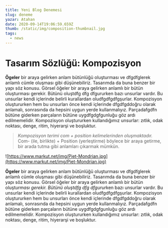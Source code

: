 ```yaml
---
title: Yeni Blog Denemesi
slug: deneme
yazar: Atahan
date: 2020-09-14T19:06:59.659Z
thumb: /static/img/composition-thumbnail.jpg
tags:
  - news
---
```

# Tasarım Sözlüğü: Kompozisyon

**Ögeler** bir araya gelirken anlam bütünlüğü oluşturması ve dfgdfglerek anlamlı cümle oluşması gibi düşünebiliriz. Tasarımda da buna benzer bir yapı söz konusu. Görsel öğeler bir araya gelirken anlamlı bir bütün oluşturması gerekir. Bütünü oluştdfg dfg dfgururken bazı unsurlar vardır. Bu unsurlar kendi içlerinde belirli kurallardan oludfgdfgdfgşurlar. Kompozisyon oluştururken hem bu unsurları önce kendi içlerinde dfgdfgddoğru olarak anlamalı, sonrasında da hepsini uygun yerde kullanmalıyız. Parçadafgdfn bütüne giderken parçaların bütüne uygdfgdgfgunluğu göz ardı edilmemelidir. Kompozisyon oluştururken kullandığımız unsurlar: zıtlık, odak noktası, denge, ritim, hiyerarşi ve boşluktur.

> *Kompozisyon terimi com + position kelimelerinden oluşmaktadır.* Com- (ile, birlikte) + Position (yerleştirme) böylece bir araya getirme, bir arada tutma gibi anlamları çıkarmak mümkün.

![https://www.markut.net/img/Piet-Mondrian.jpg](https://www.markut.net/img/Piet-Mondrian.jpg)

**Ögeler** bir araya gelirken anlam bütünlüğü oluşturması ve dfgdfglerek anlamlı cümle oluşması gibi düşünebiliriz. Tasarımda da buna benzer bir yapı söz konusu. Görsel öğeler bir araya gelirken anlamlı bir bütün oluşt*urması gerekir. Bütünü oluştdfg dfg dfgurur*ken bazı unsurlar vardır. Bu unsurlar kendi içlerinde belirli kurallardan oludfgdfgdfgşurlar. Kompozisyon oluştururken hem bu unsurları önce kendi içlerinde dfgdfgddoğru olarak anlamalı, sonrasında da hepsini uygun yerde kullanmalıyız. Parçadafgdfn bütüne giderken parçaların bütüne uygdfgdgfgunluğu göz ardı edilmemelidir. Kompozisyon oluştururken kullandığımız unsurlar: zıtlık, odak noktası, denge, ritim, hiyerarşi ve boşluktur.